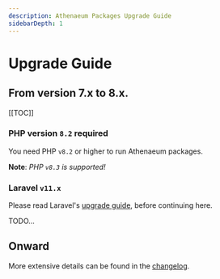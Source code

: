 ```yaml
---
description: Athenaeum Packages Upgrade Guide
sidebarDepth: 1
---
```


# Upgrade Guide

## From version 7.x to 8.x.

[[TOC]]

### PHP version `8.2` required

You need PHP `v8.2` or higher to run Athenaeum packages.

**Note**: _PHP `v8.3` is supported!_

### Laravel `v11.x`

Please read Laravel's [upgrade guide](https://laravel.com/docs/11.x/upgrade), before continuing here.

TODO...

## Onward

More extensive details can be found in the [changelog](https://github.com/aedart/athenaeum/blob/master/CHANGELOG.md).
